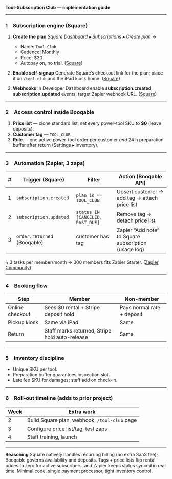 **Tool-Subscription Club — implementation guide**

---

### 1 Subscription engine (Square)

1. **Create the plan**
   *Square Dashboard ▸ Subscriptions ▸ Create plan* →

   * Name: `Tool Club`
   * Cadence: Monthly
   * Price: \$30
   * Autopay on, no trial. ([Square][1])

2. **Enable self-signup**
   Generate Square’s checkout link for the plan; place it on `/tool-club` and the iPad kiosk home. ([Square][2])

3. **Webhooks**
   In Developer Dashboard enable **subscription.created**, **subscription.updated** events; target Zapier webhook URL. ([Square][3])

---

### 2 Access control inside Booqable

1. **Price list** — clone standard list, set every power-tool SKU to **\$0** (leave deposits).
2. **Customer tag** — `TOOL_CLUB`.
3. **Rule** — one active power-tool order per customer *and* 24 h preparation buffer after return (Settings ▸ Inventory).

---

### 3 Automation (Zapier, 3 zaps)

| # | Trigger (Square)            | Filter                           | Action (Booqable API)                                |
| - | --------------------------- | -------------------------------- | ---------------------------------------------------- |
| 1 | `subscription.created`      | `plan_id == TOOL_CLUB`           | Upsert customer → add tag → attach price list        |
| 2 | `subscription.updated`      | `status IN [CANCELED, PAST_DUE]` | Remove tag → detach price list                       |
| 3 | `order.returned` (Booqable) | customer has tag                 | Zapier “Add note” to Square subscription (usage log) |

≈ 3 tasks per member/month → 300 members fits Zapier Starter. ([Zapier Community][4])

---

### 4 Booking flow

| Step            | Member                                         | Non-member                 |
| --------------- | ---------------------------------------------- | -------------------------- |
| Online checkout | Sees \$0 rental + Stripe deposit hold          | Pays normal rate + deposit |
| Pickup kiosk    | Same via iPad                                  | Same                       |
| Return          | Staff marks returned; Stripe hold auto-release | Same                       |

---

### 5 Inventory discipline

* Unique SKU per tool.
* Preparation buffer guarantees inspection slot.
* Late fee SKU for damages; staff add on check-in.

---

### 6 Roll-out timeline (adds to prior project)

| Week | Extra work                                    |
| ---- | --------------------------------------------- |
| 2    | Build Square plan, webhook, `/tool-club` page |
| 3    | Configure price list/tag, test zaps           |
| 4    | Staff training, launch                        |

---

**Reasoning**
Square natively handles recurring billing (no extra SaaS fee); Booqable governs availability and deposits. Tags + price lists flip rental prices to zero for active subscribers, and Zapier keeps status synced in real time. Minimal code, single payment processor, tight inventory control.

[1]: https://squareup.com/us/en/subscriptions?utm_source=chatgpt.com "Subscription Management - Subscription Billing - Square"
[2]: https://squareup.com/help/us/en/article/8309-manage-square-subscriptions?utm_source=chatgpt.com "Manage Square subscriptions | Square Support Center - US"
[3]: https://developer.squareup.com/docs/subscriptions-api/overview?utm_source=chatgpt.com "Subscriptions API - Square Developer Platform"
[4]: https://community.zapier.com/how-do-i-3/how-do-i-set-up-zapier-to-trigger-with-a-square-subscription-sign-up-44171?utm_source=chatgpt.com "How do I set up Zapier to trigger with a Square Subscription sign-up?"
